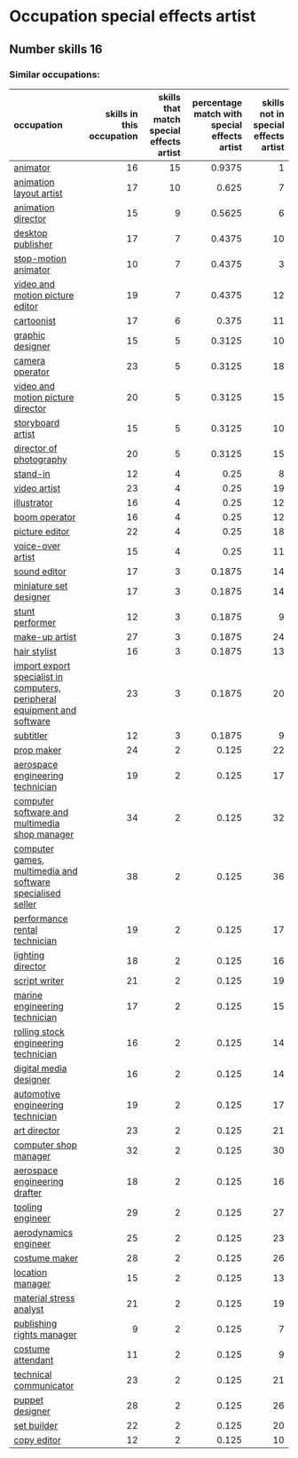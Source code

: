# Occupation special effects artist
## Number skills 16
### Similar occupations:
| occupation                                                                                                                                              |   skills in this occupation |   skills that match special effects artist |   percentage match with special effects artist |   skills not in special effects artist |
|:--------------------------------------------------------------------------------------------------------------------------------------------------------|----------------------------:|-------------------------------------------:|-----------------------------------------------:|---------------------------------------:|
| [animator](animator.md)                                                                                                                                 |                          16 |                                         15 |                                         0.9375 |                                      1 |
| [animation layout artist](animation_layout_artist.md)                                                                                                   |                          17 |                                         10 |                                         0.625  |                                      7 |
| [animation director](animation_director.md)                                                                                                             |                          15 |                                          9 |                                         0.5625 |                                      6 |
| [desktop publisher](desktop_publisher.md)                                                                                                               |                          17 |                                          7 |                                         0.4375 |                                     10 |
| [stop-motion animator](stop-motion_animator.md)                                                                                                         |                          10 |                                          7 |                                         0.4375 |                                      3 |
| [video and motion picture editor](video_and_motion_picture_editor.md)                                                                                   |                          19 |                                          7 |                                         0.4375 |                                     12 |
| [cartoonist](cartoonist.md)                                                                                                                             |                          17 |                                          6 |                                         0.375  |                                     11 |
| [graphic designer](graphic_designer.md)                                                                                                                 |                          15 |                                          5 |                                         0.3125 |                                     10 |
| [camera operator](camera_operator.md)                                                                                                                   |                          23 |                                          5 |                                         0.3125 |                                     18 |
| [video and motion picture director](video_and_motion_picture_director.md)                                                                               |                          20 |                                          5 |                                         0.3125 |                                     15 |
| [storyboard artist](storyboard_artist.md)                                                                                                               |                          15 |                                          5 |                                         0.3125 |                                     10 |
| [director of photography](director_of_photography.md)                                                                                                   |                          20 |                                          5 |                                         0.3125 |                                     15 |
| [stand-in](stand-in.md)                                                                                                                                 |                          12 |                                          4 |                                         0.25   |                                      8 |
| [video artist](video_artist.md)                                                                                                                         |                          23 |                                          4 |                                         0.25   |                                     19 |
| [illustrator](illustrator.md)                                                                                                                           |                          16 |                                          4 |                                         0.25   |                                     12 |
| [boom operator](boom_operator.md)                                                                                                                       |                          16 |                                          4 |                                         0.25   |                                     12 |
| [picture editor](picture_editor.md)                                                                                                                     |                          22 |                                          4 |                                         0.25   |                                     18 |
| [voice-over artist](voice-over_artist.md)                                                                                                               |                          15 |                                          4 |                                         0.25   |                                     11 |
| [sound editor](sound_editor.md)                                                                                                                         |                          17 |                                          3 |                                         0.1875 |                                     14 |
| [miniature set designer](miniature_set_designer.md)                                                                                                     |                          17 |                                          3 |                                         0.1875 |                                     14 |
| [stunt performer](stunt_performer.md)                                                                                                                   |                          12 |                                          3 |                                         0.1875 |                                      9 |
| [make-up artist](make-up_artist.md)                                                                                                                     |                          27 |                                          3 |                                         0.1875 |                                     24 |
| [hair stylist](hair_stylist.md)                                                                                                                         |                          16 |                                          3 |                                         0.1875 |                                     13 |
| [import export specialist in computers, peripheral equipment and software](import_export_specialist_in_computers,_peripheral_equipment_and_software.md) |                          23 |                                          3 |                                         0.1875 |                                     20 |
| [subtitler](subtitler.md)                                                                                                                               |                          12 |                                          3 |                                         0.1875 |                                      9 |
| [prop maker](prop_maker.md)                                                                                                                             |                          24 |                                          2 |                                         0.125  |                                     22 |
| [aerospace engineering technician](aerospace_engineering_technician.md)                                                                                 |                          19 |                                          2 |                                         0.125  |                                     17 |
| [computer software and multimedia shop manager](computer_software_and_multimedia_shop_manager.md)                                                       |                          34 |                                          2 |                                         0.125  |                                     32 |
| [computer games, multimedia and software specialised seller](computer_games,_multimedia_and_software_specialised_seller.md)                             |                          38 |                                          2 |                                         0.125  |                                     36 |
| [performance rental technician](performance_rental_technician.md)                                                                                       |                          19 |                                          2 |                                         0.125  |                                     17 |
| [lighting director](lighting_director.md)                                                                                                               |                          18 |                                          2 |                                         0.125  |                                     16 |
| [script writer](script_writer.md)                                                                                                                       |                          21 |                                          2 |                                         0.125  |                                     19 |
| [marine engineering technician](marine_engineering_technician.md)                                                                                       |                          17 |                                          2 |                                         0.125  |                                     15 |
| [rolling stock engineering technician](rolling_stock_engineering_technician.md)                                                                         |                          16 |                                          2 |                                         0.125  |                                     14 |
| [digital media designer](digital_media_designer.md)                                                                                                     |                          16 |                                          2 |                                         0.125  |                                     14 |
| [automotive engineering technician](automotive_engineering_technician.md)                                                                               |                          19 |                                          2 |                                         0.125  |                                     17 |
| [art director](art_director.md)                                                                                                                         |                          23 |                                          2 |                                         0.125  |                                     21 |
| [computer shop manager](computer_shop_manager.md)                                                                                                       |                          32 |                                          2 |                                         0.125  |                                     30 |
| [aerospace engineering drafter](aerospace_engineering_drafter.md)                                                                                       |                          18 |                                          2 |                                         0.125  |                                     16 |
| [tooling engineer](tooling_engineer.md)                                                                                                                 |                          29 |                                          2 |                                         0.125  |                                     27 |
| [aerodynamics engineer](aerodynamics_engineer.md)                                                                                                       |                          25 |                                          2 |                                         0.125  |                                     23 |
| [costume maker](costume_maker.md)                                                                                                                       |                          28 |                                          2 |                                         0.125  |                                     26 |
| [location manager](location_manager.md)                                                                                                                 |                          15 |                                          2 |                                         0.125  |                                     13 |
| [material stress analyst](material_stress_analyst.md)                                                                                                   |                          21 |                                          2 |                                         0.125  |                                     19 |
| [publishing rights manager](publishing_rights_manager.md)                                                                                               |                           9 |                                          2 |                                         0.125  |                                      7 |
| [costume attendant](costume_attendant.md)                                                                                                               |                          11 |                                          2 |                                         0.125  |                                      9 |
| [technical communicator](technical_communicator.md)                                                                                                     |                          23 |                                          2 |                                         0.125  |                                     21 |
| [puppet designer](puppet_designer.md)                                                                                                                   |                          28 |                                          2 |                                         0.125  |                                     26 |
| [set builder](set_builder.md)                                                                                                                           |                          22 |                                          2 |                                         0.125  |                                     20 |
| [copy editor](copy_editor.md)                                                                                                                           |                          12 |                                          2 |                                         0.125  |                                     10 |
